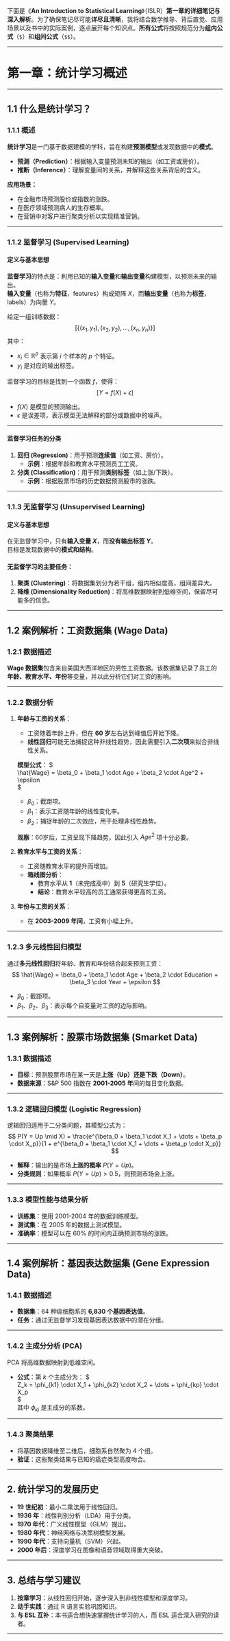 下面是《**An Introduction to Statistical Learning**》（ISLR）**第一章的详细笔记与深入解析**。为了确保笔记尽可能**详尽且清晰**，我将结合数学推导、背后直觉、应用场景以及书中的实际案例，逐点展开每个知识点。**所有公式**将按照规范分为**组内公式**（`$`）和**组间公式**（`$$`）。

---

# **第一章：统计学习概述**

---

## **1.1 什么是统计学习？**

### **1.1.1 概述**
**统计学习**是一门基于数据建模的学科，旨在构建**预测模型**或发现数据中的**模式**。  
- **预测（Prediction）**：根据输入变量预测未知的输出（如工资或房价）。  
- **推断（Inference）**：理解变量间的关系，并解释这些关系背后的含义。

**应用场景：**
- 在金融市场预测股价或指数的涨跌。
- 在医疗领域预测病人的生存概率。
- 在营销中对客户进行聚类分析以实现精准营销。

---

### **1.1.2 监督学习 (Supervised Learning)**

#### **定义与基本思想**
**监督学习**的特点是：利用已知的**输入变量**和**输出变量**构建模型，以预测未来的输出。  
**输入变量**（也称为**特征**，features）构成矩阵 $X$，而**输出变量**（也称为**标签**，labels）为向量 $Y$。

给定一组训练数据：
$$[
\{(x_1, y_1), (x_2, y_2), \dots, (x_n, y_n)\}
]$$
其中：

- $x_i \in \mathbb{R}^p$ 表示第 $i$ 个样本的 $p$ 个特征。  
- $y_i$ 是对应的输出标签。  

监督学习的目标是找到一个函数 $f$，使得：
$$[
Y = f(X) + \epsilon
]$$

- $f(X)$ 是模型的预测输出。  
- $\epsilon$ 是误差项，表示模型无法解释的部分或数据中的噪声。

---

#### **监督学习任务的分类**
1. **回归 (Regression)**：用于预测**连续值**（如工资、房价）。
   - **示例**：根据年龄和教育水平预测员工工资。
2. **分类 (Classification)**：用于预测**类别标签**（如上涨/下跌）。
   - **示例**：根据股票市场的历史数据预测股市的涨跌。

---

### **1.1.3 无监督学习 (Unsupervised Learning)**

#### **定义与基本思想**
在无监督学习中，只有**输入变量 $X$**，而**没有输出标签 $Y$**。  
目标是发现数据中的**模式和结构**。

#### **无监督学习的主要任务：**
1. **聚类 (Clustering)**：将数据集划分为若干组，组内相似度高，组间差异大。
2. **降维 (Dimensionality Reduction)**：将高维数据映射到低维空间，保留尽可能多的信息。

---

## **1.2 案例解析：工资数据集 (Wage Data)**

### **1.2.1 数据描述**
**Wage 数据集**包含来自美国大西洋地区的男性工资数据。该数据集记录了员工的**年龄、教育水平、年份**等变量，并以此分析它们对工资的影响。

---

### **1.2.2 数据分析**
1. **年龄与工资的关系**：
   - 工资随着年龄上升，但在 **60 岁**左右达到峰值后开始下降。
   - **线性回归**可能无法捕捉这种非线性趋势，因此需要引入**二次项**来拟合非线性关系。

   **模型公式**：
   $  
   \hat{Wage} = \beta_0 + \beta_1 \cdot Age + \beta_2 \cdot Age^2 + \epsilon  
   $  
   - $\beta_0$：截距项。  
   - $\beta_1$：表示工资随年龄的线性变化率。  
   - $\beta_2$：捕捉年龄的二次效应，用于处理非线性趋势。

   **观察**：60岁后，工资呈现下降趋势，因此引入 $Age^2$ 项十分必要。

2. **教育水平与工资的关系**：
   - 工资随教育水平的提升而增加。
   - **箱线图分析**：  
     - 教育水平从 **1**（未完成高中）到 **5**（研究生学位）。  
     - **结论**：教育水平较高的员工通常获得更高的工资。

3. **年份与工资的关系**：
   - 在 **2003-2009 年间**，工资有小幅上升。

---

### **1.2.3 多元线性回归模型**  
通过**多元线性回归**将年龄、教育和年份结合起来预测工资：
$$
\hat{Wage} = \beta_0 + \beta_1 \cdot Age + \beta_2 \cdot Education + \beta_3 \cdot Year + \epsilon
$$
- $\beta_0$：截距项。  
- $\beta_1$、$\beta_2$、$\beta_3$：表示每个自变量对工资的边际影响。

---

## **1.3 案例解析：股票市场数据集 (Smarket Data)**

### **1.3.1 数据描述**
- **目标**：预测股票市场在某一天是**上涨（Up）**还是**下跌（Down）**。
- **数据来源**：S&P 500 指数在 **2001-2005 年**间的每日变化数据。

---

### **1.3.2 逻辑回归模型 (Logistic Regression)**  
逻辑回归适用于二分类问题，其模型公式为：
$$
P(Y = Up \mid X) = \frac{e^{\beta_0 + \beta_1 \cdot X_1 + \dots + \beta_p \cdot X_p}}{1 + e^{\beta_0 + \beta_1 \cdot X_1 + \dots + \beta_p \cdot X_p}}
$$
- **解释**：输出的是市场**上涨的概率** $P(Y = Up)$。  
- **分类规则**：如果概率 $P(Y = Up) > 0.5$，则预测市场会上涨。

---

### **1.3.3 模型性能与结果分析**
- **训练集**：使用 2001-2004 年的数据训练模型。
- **测试集**：在 2005 年的数据上测试模型。
- **准确率**：模型可以在 60% 的时间内正确预测市场的涨跌。

---

## **1.4 案例解析：基因表达数据集 (Gene Expression Data)**

### **1.4.1 数据描述**
- **数据集**：64 种癌细胞系的 **6,830 个基因表达值**。  
- **任务**：通过无监督学习发现基因表达数据中的潜在分组。

---

### **1.4.2 主成分分析 (PCA)**
PCA 将高维数据映射到低维空间。  
- **公式**：第 $k$ 个主成分为：
  $  
  Z_k = \phi_{k1} \cdot X_1 + \phi_{k2} \cdot X_2 + \dots + \phi_{kp} \cdot X_p  
  $  
  其中 $\phi_{kj}$ 是主成分的系数。

---

### **1.4.3 聚类结果**
- 将基因数据降维至二维后，细胞系自然聚为 4 个组。  
- **验证**：这些聚类结果与已知的癌症类型高度吻合。

---

## **2. 统计学习的发展历史**

- **19 世纪初**：最小二乘法用于线性回归。  
- **1936 年**：线性判别分析（LDA）用于分类。  
- **1970 年代**：广义线性模型（GLM）提出。  
- **1980 年代**：神经网络与决策树模型发展。  
- **1990 年代**：支持向量机（SVM）兴起。  
- **2000 年后**：深度学习在图像和语音领域取得重大突破。

---

## **3. 总结与学习建议**

1. **按章学习**：从线性回归开始，逐步深入到非线性模型和深度学习。  
2. **动手实践**：通过 R 语言实验巩固知识。  
3. **与 ESL 互补**：本书适合想快速掌握统计学习的人，而 ESL 适合深入研究的读者。

---


